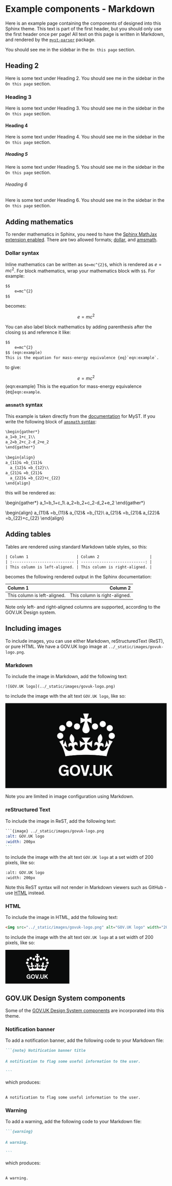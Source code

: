 # Example components - Markdown

Here is an example page containing the components of designed into this Sphinx theme.
This text is part of the first header, but you should only use the first header once
per page! All text on this page is written in Markdown, and rendered by the
[`myst-parser`][myst] package.

You should see me in the sidebar in the `On this page` section.

## Heading 2

Here is some text under Heading 2. You should see me in the sidebar in the
`On this page` section.

### Heading 3

Here is some text under Heading 3. You should see me in the sidebar in the
`On this page` section.

#### Heading 4

Here is some text under Heading 4. You should see me in the sidebar in the
`On this page` section.

##### Heading 5

Here is some text under Heading 5. You should see me in the sidebar in the
`On this page` section.

###### Heading 6

Here is some text under Heading 6. You should see me in the sidebar in the
`On this page` section.

## Adding mathematics

To render mathematics in Sphinx, you need to have the
[Sphinx MathJax extension enabled][sphinx-mathjax]. There are two allowed formats;
[dollar](#dollar-syntax), and [amsmath](#amsmath-syntax).

### Dollar syntax

Inline mathematics can be written as `$e=mc^{2}$`, which is rendered as $e=mc^{2}$. For
block mathematics, wrap your mathematics block with `$$`. For example:

```
$$
    e=mc^{2}
$$
```

becomes:

$$
    e=mc^{2}
$$

You can also label block mathematics by adding parenthesis after the closing `$$` and
reference it like:

```
$$
    e=mc^{2}
$$ (eqn:example)
This is the equation for mass-energy equivalence {eq}`eqn:example`.
```

to give:

$$
    e=mc^{2}
$$ (eqn:example)
This is the equation for mass-energy equivalence {eq}`eqn:example`.

### `amsmath` syntax

This example is taken directly from the [documentation][myst-amsmath] for MyST. If you
write the following block of [`amsmath` syntax][amsmath]:

```
\begin{gather*}
a_1=b_1+c_1\\
a_2=b_2+c_2-d_2+e_2
\end{gather*}

\begin{align}
a_{11}& =b_{11}&
  a_{12}& =b_{12}\\
a_{21}& =b_{21}&
  a_{22}& =b_{22}+c_{22}
\end{align}
```

this will be rendered as:

\begin{gather*}
a_1=b_1+c_1\\
a_2=b_2+c_2-d_2+e_2
\end{gather*}

\begin{align}
a_{11}& =b_{11}&
  a_{12}& =b_{12}\\
a_{21}& =b_{21}&
  a_{22}& =b_{22}+c_{22}
\end{align}

## Adding tables

<!-- TODO: Add captions to tables -->

Tables are rendered using standard Markdown table styles, so this:

```
| Column 1                     | Column 2                      |
| :--------------------------- | ----------------------------: |
| This column is left-aligned. | This column is right-aligned. |
```

becomes the following rendered output in the Sphinx documentation:

| Column 1                     | Column 2                      |
| :--------------------------- | ----------------------------: |
| This column is left-aligned. | This column is right-aligned. |

Note only left- and right-aligned columns are supported, according to the GOV.UK Design
system.

## Including images

<!-- TODO: Add captions to figures -->

To include images, you can use either Markdown, reStructuredText (ReST), or pure HTML.
We have a GOV.UK logo image at `../_static/images/govuk-logo.png`.

### Markdown

To include the image in Markdown, add the following text:

```
![GOV.UK logo](../_static/images/govuk-logo.png)
```

to include the image with the alt text `GOV.UK logo`, like so:

![GOV.UK logo](../_static/images/govuk-logo.png)

Note you are limited in image configuration using Markdown.

### reStructured Text

To include the image in ReST, add the following text:

````rest
```{image} ../_static/images/govuk-logo.png
:alt: GOV.UK logo
:width: 200px
```
````

to include the image with the alt text `GOV.UK logo` at a set width of 200 pixels, like
so:

```{image} ../_static/images/govuk-logo.png
:alt: GOV.UK logo
:width: 200px
```

Note this ReST syntax will not render in Markdown viewers such as GitHub - use
[HTML](#html) instead.

### HTML

To include the image in HTML, add the following text:

```html
<img src="../_static/images/govuk-logo.png" alt="GOV.UK logo" width="200px">
```

to include the image with the alt text `GOV.UK logo` at a set width of 200 pixels, like
so:

<img src="../_static/images/govuk-logo.png" alt="GOV.UK logo" width="200px">

## GOV.UK Design System components

Some of the [GOV.UK Design System components][govuk-design-components] are incorporated
into this theme.

### Notification banner

To add a notification banner, add the following code to your Markdown file:

````markdown
```{note} Notification banner title

A notification to flag some useful information to the user.

```
````

which produces:

```{note} Notification banner title

A notification to flag some useful information to the user.

```

### Warning

To add a warning, add the following code to your Markdown file:

````markdown
```{warning}

A warning.

```
````

which produces:

```{warning}

A warning.

```

[amsmath]: https://ctan.org/pkg/amsmath
[govuk-design-components]: https://design-system.service.gov.uk/components/
[myst]: https://myst-parser.readthedocs.io/
[myst-amsmath]: https://myst-parser.readthedocs.io/en/latest/using/syntax-optional.html#syntax-amsmath
[myst-maths]: https://myst-parser.readthedocs.io/en/latest/using/syntax.html?highlight=images#math-shortcuts
[sphinx-mathjax]: https://www.sphinx-doc.org/en/master/usage/extensions/math.html#module-sphinx.ext.mathjax
